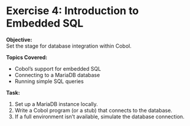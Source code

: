 # Exercise 4: Introduction to Embedded SQL

**Objective:**  
Set the stage for database integration within Cobol.

**Topics Covered:**  
- Cobol’s support for embedded SQL  
- Connecting to a MariaDB database  
- Running simple SQL queries

**Task:**  
1. Set up a MariaDB instance locally.  
2. Write a Cobol program (or a stub) that connects to the database.  
3. If a full environment isn’t available, simulate the database connection.